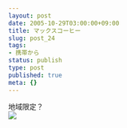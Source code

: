 ```yaml
---
layout: post
date: 2005-10-29T03:00:00+09:00
title: マックスコーヒー
slug: post_24
tags:
- 携帯から
status: publish
type: post
published: true
meta: {}
---
```

<div class="caption">地域限定？
</div>
<div class="photo"><img src="/images/uploads/blog-photo-1130576761.66-0.jpg" /></div>
